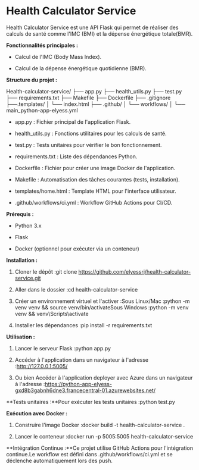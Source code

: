 Health Calculator Service
=========================

Health Calculator Service est une API Flask qui permet de réaliser des calculs de santé comme l'IMC (BMI) et la dépense énergétique totale(BMR).

**Fonctionnalités principales :**

*   Calcul de l'IMC (Body Mass Index).
    
*   Calcul de la dépense énergétique quotidienne (BMR).
    

**Structure du projet :**

Health-calculator-service/
├── app.py
├── health_utils.py
├── test.py
├── requirements.txt
├── Makefile
├── Dockerfile
├── .gitignore
├──.templates/
│   └── index.html
├── .github/
│   └── workflows/
│       └── main_python-app-elyess.yml

*   app.py : Fichier principal de l'application Flask.
    
*   health_utils.py : Fonctions utilitaires pour les calculs de santé.
    
*   test.py : Tests unitaires pour vérifier le bon fonctionnement.
    
*   requirements.txt : Liste des dépendances Python.
    
*   Dockerfile : Fichier pour créer une image Docker de l'application.
    
*   Makefile : Automatisation des tâches courantes (tests, installation).
    
*   templates/home.html : Template HTML pour l'interface utilisateur.
    
*   .github/workflows/ci.yml : Workflow GitHub Actions pour CI/CD.
    

**Prérequis :**

*   Python 3.x
    
*   Flask
    
*   Docker (optionnel pour exécuter via un conteneur)
    

**Installation :**

1.  Cloner le dépôt :git clone https://github.com/elyessrj/health-calculator-service.git
    
2.  Aller dans le dossier :cd health-calculator-service
    
3.  Créer un environnement virtuel et l'activer :Sous Linux/Mac :python -m venv venv && source venv/bin/activateSous Windows :python -m venv venv && venv\\Scripts\\activate
    
4.  Installer les dépendances :pip install -r requirements.txt
    

**Utilisation :**

1.  Lancer le serveur Flask :python app.py
    
2.  Accéder à l'application dans un navigateur à l'adresse :http://127.0.0.1:5005/
    
3.  Ou bien Accéder à l'application deployer avec Azure dans un navigateur à l'adresse :https://python-app-elyess-gxd8b3gabnh6dne3.francecentral-01.azurewebsites.net/

**Tests unitaires :**Pour exécuter les tests unitaires :python test.py

**Exécution avec Docker :**

1.  Construire l'image Docker :docker build -t health-calculator-service .
    
2.  Lancer le conteneur :docker run -p 5005:5005 health-calculator-service
    

**Intégration Continue :**Ce projet utilise GitHub Actions pour l'intégration continue.Le workflow est défini dans .github/workflows/ci.yml et se déclenche automatiquement lors des push.